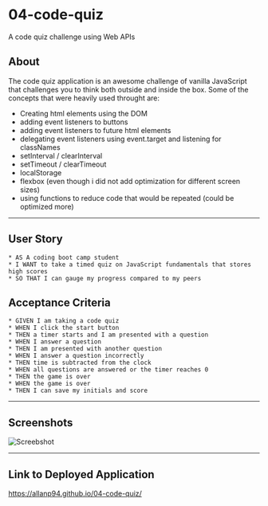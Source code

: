 # 04-code-quiz
A code quiz challenge using Web APIs 

## About 

The code quiz application is an awesome challenge of vanilla JavaScript that challenges you to think both outside and inside the box. Some of the concepts that were heavily used throught are: 

- Creating html elements using the DOM
- adding event listeners to buttons
- adding event listeners to future html elements
- delegating event listeners using event.target and listening for classNames
- setInterval / clearInterval
- setTimeout / clearTimeout
- localStorage 
- flexbox (even though i did not add optimization for different screen sizes)
- using functions to reduce code that would be repeated (could be optimized more)


---


## User Story

```
* AS A coding boot camp student
* I WANT to take a timed quiz on JavaScript fundamentals that stores high scores
* SO THAT I can gauge my progress compared to my peers
```

## Acceptance Criteria

```
* GIVEN I am taking a code quiz
* WHEN I click the start button
* THEN a timer starts and I am presented with a question
* WHEN I answer a question
* THEN I am presented with another question
* WHEN I answer a question incorrectly
* THEN time is subtracted from the clock
* WHEN all questions are answered or the timer reaches 0
* THEN the game is over
* WHEN the game is over
* THEN I can save my initials and score
```

---

## Screenshots

![Screebshot](./)


---

## Link to Deployed Application

https://allanp94.github.io/04-code-quiz/






